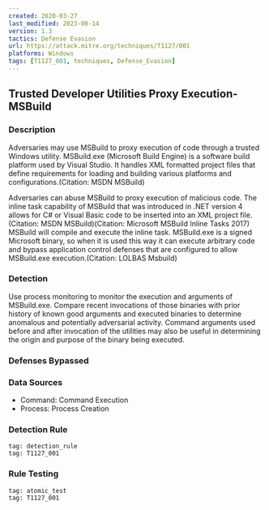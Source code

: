 ```yaml
---
created: 2020-03-27
last_modified: 2023-08-14
version: 1.3
tactics: Defense Evasion
url: https://attack.mitre.org/techniques/T1127/001
platforms: Windows
tags: [T1127_001, techniques, Defense_Evasion]
---
```


## Trusted Developer Utilities Proxy Execution- MSBuild

### Description

Adversaries may use MSBuild to proxy execution of code through a trusted Windows utility. MSBuild.exe (Microsoft Build Engine) is a software build platform used by Visual Studio. It handles XML formatted project files that define requirements for loading and building various platforms and configurations.(Citation: MSDN MSBuild)

Adversaries can abuse MSBuild to proxy execution of malicious code. The inline task capability of MSBuild that was introduced in .NET version 4 allows for C# or Visual Basic code to be inserted into an XML project file.(Citation: MSDN MSBuild)(Citation: Microsoft MSBuild Inline Tasks 2017) MSBuild will compile and execute the inline task. MSBuild.exe is a signed Microsoft binary, so when it is used this way it can execute arbitrary code and bypass application control defenses that are configured to allow MSBuild.exe execution.(Citation: LOLBAS Msbuild)

### Detection

Use process monitoring to monitor the execution and arguments of MSBuild.exe. Compare recent invocations of those binaries with prior history of known good arguments and executed binaries to determine anomalous and potentially adversarial activity. Command arguments used before and after invocation of the utilities may also be useful in determining the origin and purpose of the binary being executed.

### Defenses Bypassed



### Data Sources

  - Command: Command Execution
  -  Process: Process Creation
### Detection Rule

```query
tag: detection_rule
tag: T1127_001
```

### Rule Testing

```query
tag: atomic_test
tag: T1127_001
```
